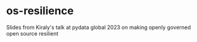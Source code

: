 # os-resilience
Slides from Kiraly's talk at pydata global 2023 on making openly governed open source resilient
